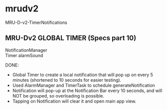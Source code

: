 # mrudv2
MRU-D-v2-TimerNotifications

MRU-Dv2 GLOBAL TIMER (Specs part 10)
------------------------------------
NotificationManager  
Timer
alarmSound   

DONE:
+ Global Timer to create a local notification that will pop up on every 5 minutes (shortened to 10 seconds for easier testing).
+ Used AlarmManager and TimerTask to schedule generateNotification
+ Notification will pop-up at the Notification Bar every 10 seconds, and will NOT be grouped, so overloading is possible.
+ Tapping on Notification will clear it and open main app view.
